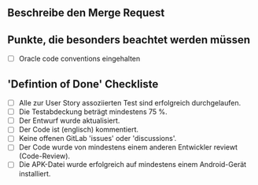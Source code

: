 ## Beschreibe den Merge Request



## Punkte, die besonders beachtet werden müssen

- [ ] Oracle code conventions eingehalten

## 'Defintion of Done' Checkliste

- [ ] Alle zur User Story assoziierten Test sind erfolgreich durchgelaufen.
- [ ] Die Testabdeckung beträgt mindestens 75 %.
- [ ] Der Entwurf wurde aktualisiert.
- [ ] Der Code ist (englisch) kommentiert.
- [ ] Keine offenen GitLab 'issues' oder 'discussions'.
- [ ] Der Code wurde von mindestens einem anderen Entwickler reviewt (Code-Review).
- [ ] Die APK-Datei wurde erfolgreich auf mindestens einem Android-Gerät installiert.